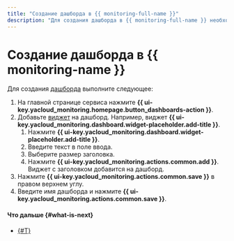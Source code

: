 ```yaml
---
title: "Создание дашборда в {{ monitoring-full-name }}"
description: "Для создания дашборда в {{ monitoring-full-name }} необходимо на главной странице сервиса нажать на Создать дашборд. Добавьте виджет на дашборд. Нажмите Заголовок в блоке Добавить виджет, или нажмите Добавить в заголовке дашборда, а затем Заголовок. Введите текст в поле ввода. Выберите размер заголовка. Нажмите Добавить. Виджет с заголовком добавится на дашборд. Нажмите Сохранить в правом верхнем углу. Введите имя дашборда и нажмите Сохранить."
---
```


# Создание дашборда в {{ monitoring-name }}

Для создания [дашборда](../../concepts/visualization/dashboard.md) выполните следующее:

1. На главной странице сервиса нажмите **{{ ui-key.yacloud_monitoring.homepage.button_dashboards-action }}**.
1. Добавьте [виджет](../../concepts/visualization/widget.md) на дашборд. Например, виджет **{{ ui-key.yacloud_monitoring.dashboard.widget-placeholder.add-title }}**.
    1. Нажмите **{{ ui-key.yacloud_monitoring.dashboard.widget-placeholder.add-title }}**.
    1. Введите текст в поле ввода.
    1. Выберите размер заголовка.
    1. Нажмите **{{ ui-key.yacloud_monitoring.actions.common.add }}**. Виджет с заголовком добавится на дашборд.
1. Нажмите **{{ ui-key.yacloud_monitoring.actions.common.save }}** в правом верхнем углу.
1. Введите имя дашборда и нажмите **{{ ui-key.yacloud_monitoring.actions.common.save }}**.


#### Что дальше {#what-is-next}
- [{#T}](add-widget.md)
